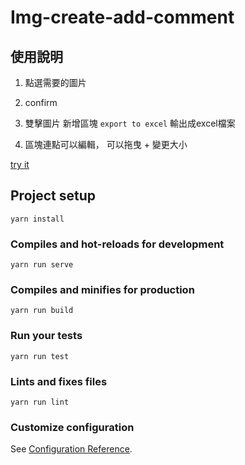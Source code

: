 # Img-create-add-comment

## 使用說明

1. 點選需要的圖片

2. confirm

3. 雙擊圖片 新增區塊 `export to excel` 輸出成excel檔案

4. 區塊連點可以編輯， 可以拖曳 + 變更大小


[try it](https://tianyili.github.io/img-create-add-comment/)

## Project setup
```
yarn install
```

### Compiles and hot-reloads for development
```
yarn run serve
```

### Compiles and minifies for production
```
yarn run build
```

### Run your tests
```
yarn run test
```

### Lints and fixes files
```
yarn run lint
```

### Customize configuration
See [Configuration Reference](https://cli.vuejs.org/config/).
